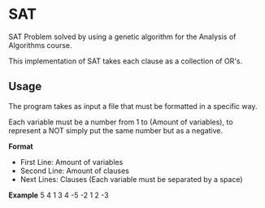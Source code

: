 # SAT
SAT Problem solved by using a genetic algorithm for the Analysis of Algorithms course.

This implementation of SAT takes each clause as a collection of OR's.

## Usage
The program takes as input a file that must be formatted in a specific way.

Each variable must be a number from 1 to (Amount of variables), to represent a NOT
simply put the same number but as a negative.

**Format**
- First Line: Amount of variables
- Second Line: Amount of clauses
- Next Lines: Clauses (Each variable must be separated by a space)


**Example**
5
4
1 3 4
-5 -2
1 2
-3
